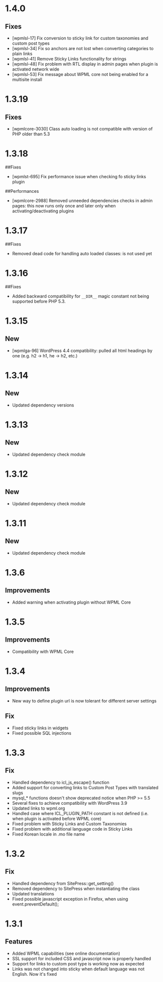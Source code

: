 # 1.4.0

## Fixes
* [wpmlsl-17] Fix conversion to sticky link for custom taxonomies and custom post types
* [wpmlsl-34] Fix so anchors are not lost when converting categories to plain links
* [wpmlsl-41] Remove Sticky Links functionality for strings
* [wpmlsl-48] Fix problem with RTL display in admin pages when plugin is activated network wide
* [wpmlsl-53] Fix message about WPML core not being enabled for a multisite install

# 1.3.19

## Fixes
* [wpmlcore-3030] Class auto loading is not compatible with version of PHP older than 5.3

# 1.3.18

##Fixes
* [wpmlst-695] Fix performance issue when checking fo sticky links plugin

##Performances
* [wpmlcore-2988] Removed unneeded dependencies checks in admin pages: this now runs only once and later only when activating/deactivating plugins

# 1.3.17

##Fixes
* Removed dead code for handling auto loaded classes: is not used yet

# 1.3.16

##Fixes
* Added backward compatibility for `__DIR__` magic constant not being supported before PHP 5.3.

# 1.3.15

## New
* [wpmlga-96] WordPress 4.4 compatibility: pulled all html headings by one (e.g. h2 -> h1, he -> h2, etc.)

# 1.3.14

## New
* Updated dependency versions

# 1.3.13

## New
* Updated dependency check module

# 1.3.12

## New
* Updated dependency check module

# 1.3.11

## New
* Updated dependency check module

# 1.3.6

## Improvements
* Added warning when activating plugin without WPML Core

# 1.3.5

## Improvements
* Compatibility with WPML Core

# 1.3.4

## Improvements
* New way to define plugin url is now tolerant for different server settings

## Fix
* Fixed sticky links in widgets
* Fixed possible SQL injections

# 1.3.3

## Fix
* Handled dependency to icl_js_escape() function
* Added support for converting links to Custom Post Types with translated slugs
* mysql_* functions doesn't show deprecated notice when PHP >= 5.5
* Several fixes to achieve compatibility with WordPress 3.9
* Updated links to wpml.org
* Handled case where ICL_PLUGIN_PATH constant is not defined (i.e. when plugin is activated before WPML core)
* Fixed problem with Sticky Links and Custom Taxonomies
* Fixed problem with additional language code in Sticky Links
* Fixed Korean locale in .mo file name

# 1.3.2

## Fix
* Handled dependency from SitePress::get_setting()
* Removed dependency to SitePress when instantiating the class
* Updated translations
* Fixed possible javascript exception in Firefox, when using event.preventDefault();

# 1.3.1

## Features
* Added WPML capabilities (see online documentation)
* SSL support for included CSS and javascript now is properly handled
* Support for links to custom post type is working now as expected
* Links was not changed into sticky when default language was not English. Now it's fixed
